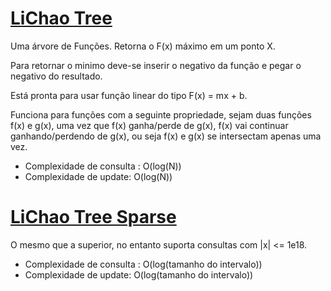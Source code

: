 # [LiChao Tree](lichao_tree.cpp)

<!-- DESCRIPTION -->
Uma árvore de Funções. Retorna o F(x) máximo em um ponto X.
<!-- DESCRIPTION -->

Para retornar o minimo deve-se inserir o negativo da função e pegar o negativo do resultado.

Está pronta para usar função linear do tipo F(x) = mx + b.

Funciona para funções com a seguinte propriedade, sejam duas funções f(x) e g(x), uma vez que f(x) ganha/perde de g(x), f(x) vai continuar ganhando/perdendo de g(x),
ou seja f(x) e g(x) se intersectam apenas uma vez.

* Complexidade de consulta : O(log(N))
* Complexidade de update: O(log(N))

# [LiChao Tree Sparse](lichao_tree_sparse.cpp)

O mesmo que a superior, no entanto suporta consultas com |x| <= 1e18.

* Complexidade de consulta : O(log(tamanho do intervalo))
* Complexidade de update: O(log(tamanho do intervalo))
